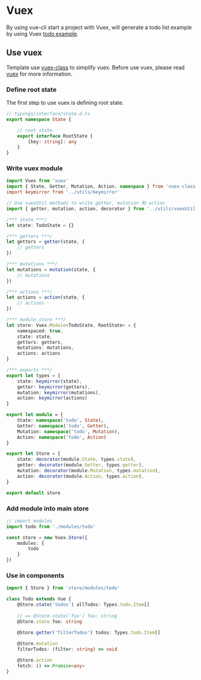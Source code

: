 # Vuex

By using vue-cli start a project with Vuex, will generate a todo list example by using Vuex [todo example](https://github.com/MMF-FE/vue-typescript/blob/master/template/src/components/views/todo/todo.ts).

## Use vuex

Template use [vuex-class](https://github.com/ktsn/vuex-class) to simplify vuex. Before use vuex, please read [vuex](https://vuex.vuejs.org/) for more information.

### Define root state

The first step to use vuex is defining root state.

```typescript
// typings/interface/state.d.ts
export namespace State {

    // root state
    export interface RootState {
        [key: string]: any
    }
}
```

### Write vuex module

```typescript
import Vuex from 'vuex'
import { State, Getter, Mutation, Action, namespace } from 'vuex-class'
import keymirror from '../utils/keymirror'

// Use vuexUtil methods to write getter, mutation 和 action
import { getter, mutation, action, decorator } from '../utils/vuexUtil'

/*** state ***/
let state: TodoState = {}

/*** getters ***/
let getters = getter(state, {
    // getters
})

/*** mutations ***/
let mutations = mutation(state, {
    // mutations
})

/*** actions ***/
let actions = action(state, {
    // actions
})

/*** module store ***/
let store: Vuex.Module<TodoState, RootState> = {
    namespaced: true,
    state: state,
    getters: getters,
    mutations: mutations,
    actions: actions
}

/*** exports ***/
export let types = {
    state: keymirror(state),
    getter: keymirror(getters),
    mutation: keymirror(mutations),
    action: keymirror(actions)
}

export let module = {
    State: namespace('todo', State),
    Getter: namespace('todo', Getter),
    Mutation: namespace('todo', Mutation),
    Action: namespace('todo', Action)
}

export let Store = {
    state: decorator(module.State, types.state),
    getter: decorator(module.Getter, types.getter),
    mutation: decorator(module.Mutation, types.mutation),
    action: decorator(module.Action, types.action),
}

export default store
```

### Add module into main store

```typescript
// import modules
import todo from './modules/todo'

const store = new Vuex.Store({
    modules: {
        todo
    }
})
```

### Use in components

```typescript
import { Store } from 'store/modules/todo'

class Todo extends Vue {
    @Store.state('todos') allTodos: Types.todo.Item[]
    
    // == @Store.state('foo') foo: string
    @Store.state foo: string
    
    @Store.getter('filterTodos') todos: Types.todo.Item[]

    @Store.mutation
    filterTodos: (filter: string) => void

    @Store.action
    fetch: () => Promise<any>
}
```




